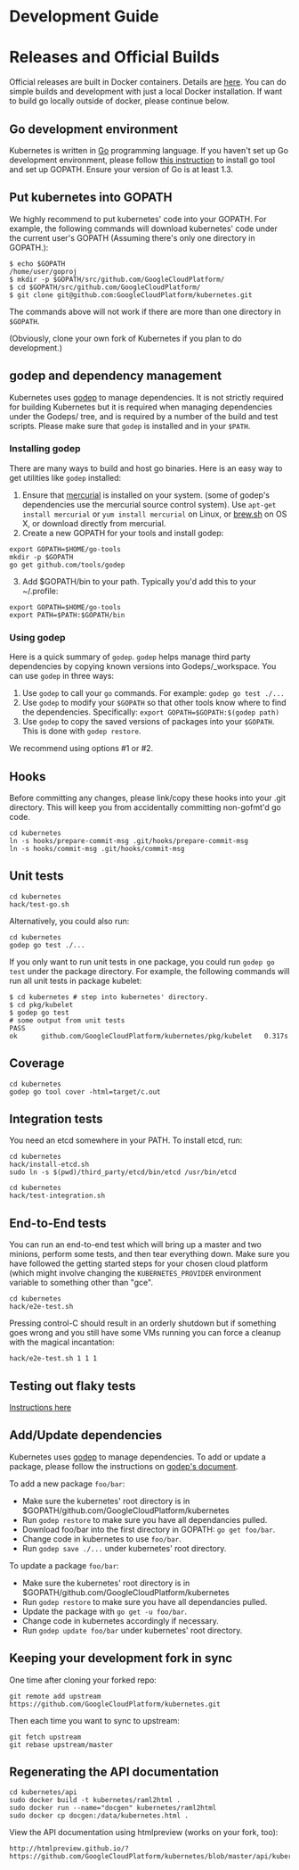 # Development Guide

# Releases and Official Builds

Official releases are built in Docker containers.  Details are [here](build/README.md).  You can do simple builds and development with just a local Docker installation.  If want to build go locally outside of docker, please continue below.

## Go development environment

Kubernetes is written in [Go](http://golang.org) programming language. If you haven't set up Go development environment, please follow [this instruction](http://golang.org/doc/code.html) to install go tool and set up GOPATH. Ensure your version of Go is at least 1.3.

## Put kubernetes into GOPATH

We highly recommend to put kubernetes' code into your GOPATH. For example, the following commands will download kubernetes' code under the current user's GOPATH (Assuming there's only one directory in GOPATH.):

```
$ echo $GOPATH
/home/user/goproj
$ mkdir -p $GOPATH/src/github.com/GoogleCloudPlatform/
$ cd $GOPATH/src/github.com/GoogleCloudPlatform/
$ git clone git@github.com:GoogleCloudPlatform/kubernetes.git
```

The commands above will not work if there are more than one directory in ``$GOPATH``.

(Obviously, clone your own fork of Kubernetes if you plan to do development.)

## godep and dependency management

Kubernetes uses [godep](https://github.com/tools/godep) to manage dependencies. It is not strictly required for building Kubernetes but it is required when managing dependencies under the Godeps/ tree, and is required by a number of the build and test scripts. Please make sure that ``godep`` is installed and in your ``$PATH``.

### Installing godep
There are many ways to build and host go binaries. Here is an easy way to get utilities like ```godep``` installed:

1. Ensure that [mercurial](http://mercurial.selenic.com/wiki/Download) is installed on your system. (some of godep's dependencies use the mercurial
source control system).  Use ```apt-get install mercurial``` or ```yum install mercurial``` on Linux, or [brew.sh](http://brew.sh) on OS X, or download
directly from mercurial.
2. Create a new GOPATH for your tools and install godep:
```
export GOPATH=$HOME/go-tools
mkdir -p $GOPATH
go get github.com/tools/godep
```

3. Add $GOPATH/bin to your path. Typically you'd add this to your ~/.profile:
```
export GOPATH=$HOME/go-tools
export PATH=$PATH:$GOPATH/bin
```

### Using godep
Here is a quick summary of `godep`.  `godep` helps manage third party dependencies by copying known versions into Godeps/_workspace.  You can use `godep` in three ways:

1. Use `godep` to call your `go` commands.  For example: `godep go test ./...`
2. Use `godep` to modify your `$GOPATH` so that other tools know where to find the dependencies.  Specifically: `export GOPATH=$GOPATH:$(godep path)`
3. Use `godep` to copy the saved versions of packages into your `$GOPATH`.  This is done with `godep restore`.

We recommend using options #1 or #2.

## Hooks

Before committing any changes, please link/copy these hooks into your .git
directory. This will keep you from accidentally committing non-gofmt'd go code.

```
cd kubernetes
ln -s hooks/prepare-commit-msg .git/hooks/prepare-commit-msg
ln -s hooks/commit-msg .git/hooks/commit-msg
```

## Unit tests

```
cd kubernetes
hack/test-go.sh
```

Alternatively, you could also run:

```
cd kubernetes
godep go test ./...
```

If you only want to run unit tests in one package, you could run ``godep go test`` under the package directory. For example, the following commands will run all unit tests in package kubelet:

```
$ cd kubernetes # step into kubernetes' directory.
$ cd pkg/kubelet
$ godep go test
# some output from unit tests
PASS
ok      github.com/GoogleCloudPlatform/kubernetes/pkg/kubelet   0.317s
```

## Coverage
```
cd kubernetes
godep go tool cover -html=target/c.out
```

## Integration tests

You need an etcd somewhere in your PATH. To install etcd, run:

```
cd kubernetes
hack/install-etcd.sh
sudo ln -s $(pwd)/third_party/etcd/bin/etcd /usr/bin/etcd
```

```
cd kubernetes
hack/test-integration.sh
```

## End-to-End tests

You can run an end-to-end test which will bring up a master and two minions, perform some tests, and then tear everything down. Make sure you have followed the getting started steps for your chosen cloud platform (which might involve changing the `KUBERNETES_PROVIDER` environment variable to something other than "gce".
```
cd kubernetes
hack/e2e-test.sh
```

Pressing control-C should result in an orderly shutdown but if something goes wrong and you still have some VMs running you can force a cleanup with the magical incantation:
```
hack/e2e-test.sh 1 1 1
```

## Testing out flaky tests
[Instructions here](docs/flaky-tests.md)

## Add/Update dependencies

Kubernetes uses [godep](https://github.com/tools/godep) to manage dependencies. To add or update a package, please follow the instructions on [godep's document](https://github.com/tools/godep).

To add a new package ``foo/bar``:

- Make sure the kubernetes' root directory is in $GOPATH/github.com/GoogleCloudPlatform/kubernetes
- Run ``godep restore`` to make sure you have all dependancies pulled.
- Download foo/bar into the first directory in GOPATH: ``go get foo/bar``.
- Change code in kubernetes to use ``foo/bar``.
- Run ``godep save ./...`` under kubernetes' root directory.

To update a package ``foo/bar``:

- Make sure the kubernetes' root directory is in $GOPATH/github.com/GoogleCloudPlatform/kubernetes
- Run ``godep restore`` to make sure you have all dependancies pulled.
- Update the package with ``go get -u foo/bar``.
- Change code in kubernetes accordingly if necessary.
- Run ``godep update foo/bar`` under kubernetes' root directory.

## Keeping your development fork in sync

One time after cloning your forked repo:

```
git remote add upstream https://github.com/GoogleCloudPlatform/kubernetes.git
```

Then each time you want to sync to upstream:

```
git fetch upstream
git rebase upstream/master
```

## Regenerating the API documentation

```
cd kubernetes/api
sudo docker build -t kubernetes/raml2html .
sudo docker run --name="docgen" kubernetes/raml2html
sudo docker cp docgen:/data/kubernetes.html .
```

View the API documentation using htmlpreview (works on your fork, too):
```
http://htmlpreview.github.io/?https://github.com/GoogleCloudPlatform/kubernetes/blob/master/api/kubernetes.html
```
